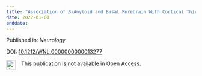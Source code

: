 ```yaml
---
title: "Association of β-Amyloid and Basal Forebrain With Cortical Thickness and Cognition in Alzheimer and Lewy Body Disease Spectra."
date: 2022-01-01
enddate:
---
```


Published in: *Neurology*

DOI: [10.1212/WNL.0000000000013277](https://doi.org/10.1212/WNL.0000000000013277)

<img src="https://upload.wikimedia.org/wikipedia/commons/thumb/0/0e/Closed_Access_logo_transparent.svg/1200px-Closed_Access_logo_transparent.svg.png" alt="drawing" width="25" align="left"/> &nbsp;&nbsp;&nbsp;This publication is not available in Open Access.


